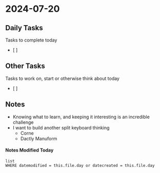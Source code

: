 
# 2024-07-20

## Daily Tasks
Tasks to complete today
- [ ]

## Other Tasks
Tasks to work on, start or otherwise think about today
- [ ]

## Notes

- Knowing what to learn, and keeping it interesting is an incredible challenge
- I want to build another split keyboard thinking
	- Corne
	- Dactly Manuform




#### Notes Modified Today
```dataview
list
WHERE datemodified = this.file.day or datecreated = this.file.day 
```

